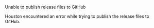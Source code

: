 Unable to publish release files to GitHub

Houston encountered an error while trying to publish the release files to
GitHub.

